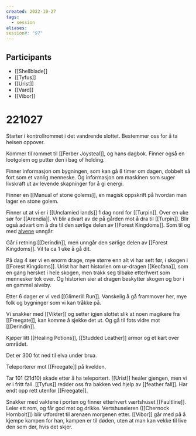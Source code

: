 ```yaml
---
created: 2022-10-27
tags:
  - session
aliases: 
session#: "97"
---
```


## Participants
- [[Shellblade]]
- [[Tyfus]]
- [[Urist]]
- [[Vard]]
- [[Vibor]]

# 221027
Starter i kontrollrommet i det vandrende slottet. Bestemmer oss for å ta heisen oppover.

Kommer til rommet til [[Ferber Joysteal]], og hans dagbok. Finner også en lootgolem og putter den i bag of holding.

Finner informasjon om bygningen, som kan gå 8 timer om dagen, dobbelt så fort som et vanlig menneske. Og informasjon om maskinen som suger livskraft ut av levende skapninger for å gi energi.

Finner en [[Manual of stone golems]], en magisk oppskrift på hvordan man lager en stone golem. 

Finner ut at vi er i [[Unclamied lands]] 1 dag nord for [[Turpin]]. Over en uke sør for [[Arendia]]. Vi blir advart av de på gården mot å dra til [[Turpin]]. Blir også advart om å dra til den sørlige delen av [[Forest Kingdoms]]. Som til og med [alvene](alv.md) unngår.

Går i retning [[Derindin]], men unngår den sørlige delen av [[Forest Kingdoms]]. Vil ta ca 1 uke å gå dit.

På dag 4 ser vi en enorm drage, mye større enn alt vi har sett før, i skogen i [[Forest Kingdoms]]. Urist har hørt historien om ur-dragen [[Keofana]], som en gang hersket i hele skogen, men trakk seg tilbake etterhvert som mennesker tok over. Og historien sier at dragen beskytter skogen og bor i en gammel alveby. 

Etter 6 dager er vi ved [[Glimerill Run]]. Vanskelig å gå frammover her, mye folk og bygninger som vi kan tråkke på.

Vi snakker med [[Vikter]] og setter igjen slottet slik at noen magikere fra [[Freegate]], kan komme å sjekke det ut. Og gå til fots vidre mot [[Derindin]].

Kjøper litt [[Healing Potions]], [[Studded Leather]] armor og et kart over området.

Det er 300 fot ned til elva under brua.

Teleporterer mot [[Freegate]] på kvelden.

Tar 101 (21d10) skade etter å ha teleportert. [[Urist]] healer gjengen, men vi er i fritt fall.  [[Tyfus]] redder oss fra bakken ved hjelp av [[feather fall]]. Har endt opp rett utenfor [[Freegate]].

Snakker med vaktene i porten og finner etterhvert værtshuset [[Faultline]]. Leier ett rom, og får god mat og drikke. Vertshuseieren ([[Chernock Hornbolt]]) blir utfordret til arenaen morgenen etter. [[Vibor]] går med på å kjempe kampen for han, kampen er til døden, uten at man kan vekke til live den som dør, hvis det skjer.


